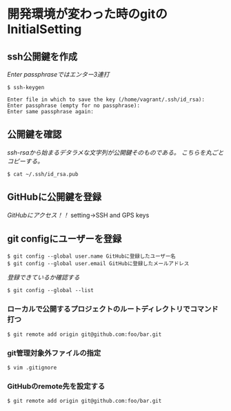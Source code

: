 # 開発環境が変わった時のgitのInitialSetting

## ssh公開鍵を作成
*Enter passphraseではエンター3連打*
```
$ ssh-keygen
```
```
Enter file in which to save the key (/home/vagrant/.ssh/id_rsa):
Enter passphrase (empty for no passphrase):
Enter same passphrase again:
```

## 公開鍵を確認
*ssh-rsaから始まるデタラメな文字列が公開鍵そのものである。
こちらを丸ごとコピーする。*
```
$ cat ~/.ssh/id_rsa.pub
```

## GitHubに公開鍵を登録
*GitHubにアクセス！！*
setting->SSH and GPS keys

## git configにユーザーを登録

```
$ git config --global user.name GitHubに登録したユーザー名
$ git config --global user.email GitHubに登録したメールアドレス
```

*登録できているか確認する*
```
$ git config --global --list
```

### ローカルで公開するプロジェクトのルートディレクトリでコマンド打つ
```
$ git remote add origin git@github.com:foo/bar.git
```

### git管理対象外ファイルの指定
```
$ vim .gitignore
```

### GitHubのremote先を設定する
```
$ git remote add origin git@github.com:foo/bar.git
```
